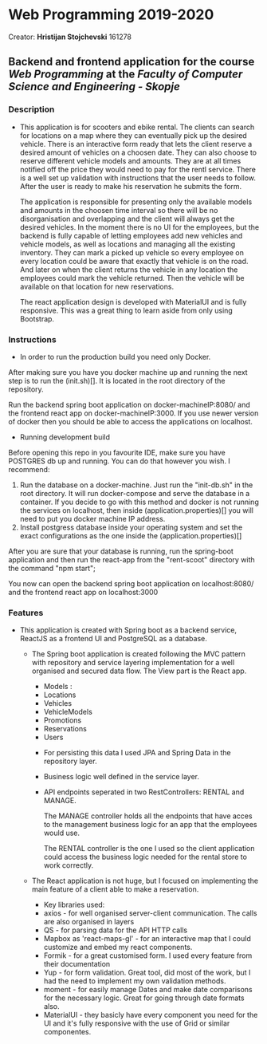 # Web Programming 2019-2020
Creator: **Hristijan Stojchevski** 161278  
## Backend and frontend application for the course *Web Programming* at the *Faculty of Computer Science and Engineering - Skopje*

### Description

 - This application is for scooters and ebike rental. The clients can search for locations on a map where they can eventually pick up the desired vehicle.
	There is an interactive form ready that lets the client reserve a desired amount of vehicles on a choosen date. They can also choose to reserve different vehicle models and amounts.
	They are at all times notified off the price they would need to pay for the rentl service. There is a well set up validation with instructions that the user needs to follow.
    After the user is ready to make his reservation he submits the form.

	The application is responsible for presenting only the available models and amounts in the choosen time interval so there will be no disorganisation and overlapping and the client will always get the desired vehicles.
	In the moment there is no UI for the employees, but the backend is fully capable of letting employees add new vehicles and vehicle models, as well as locations and managing all the existing inventory.
	They can mark a picked up vehicle so every employee on every location could be aware that exactly that vehicle is on the road. And later on when the client returns the vehicle in any location the employees could
	mark the vehicle returned. Then the vehicle will be available on that location for new reservations.
	
	The react application design is developed with MaterialUI and is fully responsive. This was a great thing to learn aside from only using Bootstrap.

### Instructions

 - In order to run the production build you need only Docker.
 
 After making sure you have you docker machine up and running the next step is to run the (init.sh)[]. It is located in the root directory of the repository.
 
 Run the backend spring boot application on docker-machineIP:8080/ and the frontend react app on docker-machineIP:3000. If you use newer version of docker then you should be able
 to access the applications on localhost.
 
 - Running development build
 
 Before opening this repo in you favourite IDE, make sure you have POSTGRES db up and running. You can do that however you wish. I recommend:
 
 1. Run the database on a docker-machine. Just run the "init-db.sh" in the root directory. It will run docker-compose and serve the database in a container. If you decide
 to go with this method and docker is not running the services on localhost, then inside (application.properties)[] you will need to put you docker machine IP address.
 2. Install postgress database inside your operating system and set the exact configurations as the one inside the (application.properties)[]
 
 After you are sure that your database is running, run the spring-boot application and then run the react-app from the "rent-scoot" directory with the command "npm start";
 
 You now can open the backend spring boot application on localhost:8080/ and the frontend react app on localhost:3000
 
### Features

 - This application is created with Spring boot as a backend service, ReactJS as a frontend UI and PostgreSQL as a database.
 
	- The Spring boot application is created following the MVC pattern with repository and service layering implementation for a well organised and secured data flow. The View part is the React app.
	
		- Models :
		
		* Locations
		* Vehicles
		* VehicleModels
		* Promotions
		* Reservations
		* Users
		
		- For persisting this data I used JPA and Spring Data in the repository layer.
		
		- Business logic well defined in the service layer.
		
		- API endpoints seperated in two RestControllers: RENTAL and MANAGE. 

			The MANAGE controller holds all the endpoints that have acces to the management business logic for an app that the employees would use.

			The RENTAL controller is the one I used so the client application could access the business logic needed for the rental store to work correctly.
 		
	- The React application is not huge, but I focused on implementing the main feature of a client able to make a reservation.
	
		- Key libraries used: 
		
		* axios - for well organised server-client communication. The calls are also organised in layers
		* QS - for parsing data for the API HTTP calls
		* Mapbox as 'react-maps-gl' - for an interactive map that I could customize and embed my react components.
		* Formik - for a great customised form. I used every feature from their documentation
		* Yup - for form validation. Great tool, did most of the work, but I had the need to implement my own validation methods.
		* moment - for easily manage Dates and make date comparisons for the necessary logic. Great for going through date formats also.
		* MaterialUI - they basicly have every component you need for the UI and it's fully responsive with the use of Grid or similar componentes.

 